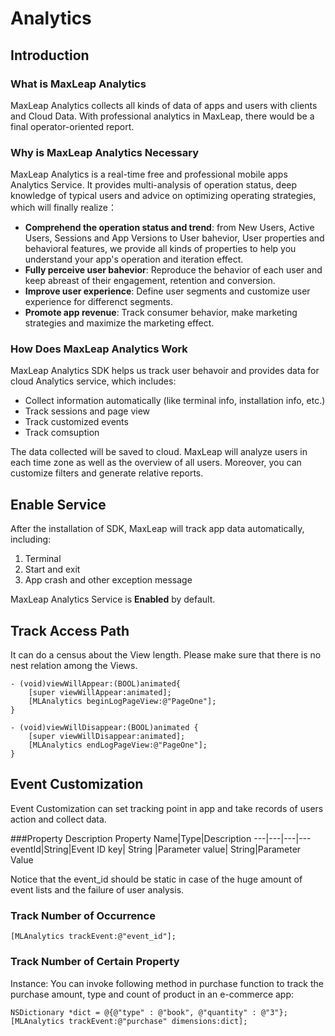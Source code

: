 # Analytics

## Introduction

###	What is MaxLeap Analytics

MaxLeap Analytics collects all kinds of data of apps and users with clients and  Cloud Data. With professional analytics in MaxLeap, there would be a final operator-oriented report.

###	Why is MaxLeap Analytics Necessary

MaxLeap Analytics is a real-time free and professional mobile apps Analytics Service. It provides multi-analysis of operation status, deep knowledge of typical users and advice on optimizing operating strategies, which will finally realize：

*	**Comprehend the operation status and trend**: from New Users, Active Users, Sessions and App Versions to User bahevior, User properties and behavioral features, we provide all kinds of properties to help you understand your app's operation and iteration effect. 
*	**Fully perceive user bahevior**: Reproduce the behavior of each user and keep abreast of their engagement, retention and conversion.
*	**Improve user experience**: Define user segments and customize user experience for differenct segments.
*	**Promote app revenue**: Track consumer behavior, make marketing strategies and maximize the marketing effect.


###	How Does MaxLeap Analytics Work

MaxLeap Analytics SDK helps us track user behavoir and provides data for cloud Analytics service, which includes:

*  Collect information automatically (like terminal info, installation info, etc.)
*  Track sessions and page view
*  Track customized events
*  Track comsuption

The data collected will be saved to cloud. MaxLeap will analyze users in each time zone as well as the overview of all users. Moreover, you can customize filters and generate relative reports.


## Enable Service
After the installation of SDK, MaxLeap will track app data automatically, including:
1.	Terminal
2.	Start and exit
3.	App crash and other exception message

MaxLeap Analytics Service is **Enabled** by default. 

## Track Access Path

It can do a census about the View length. Please make sure that there is no nest relation among the Views.

```objective_c
- (void)viewWillAppear:(BOOL)animated{
    [super viewWillAppear:animated];
    [MLAnalytics beginLogPageView:@"PageOne"];
}
 
- (void)viewWillDisappear:(BOOL)animated {
    [super viewWillDisappear:animated];
    [MLAnalytics endLogPageView:@"PageOne"];
}
```
 
## Event Customization

Event Customization can set tracking point in app and take records of users action and collect data.

###Property Description
Property Name|Type|Description
---|---|---|---
eventId|String|Event ID
key| String |Parameter
value| String|Parameter Value

Notice that the event_id should be static in case of the huge amount of event lists and the failure of user analysis.
 
### Track Number of Occurrence

```
[MLAnalytics trackEvent:@"event_id"];
```

### Track Number of Certain Property
Instance: You can invoke following method in purchase function to track the purchase amount, type and count of product in an e-commerce app:

```objective_c
NSDictionary *dict = @{@"type" : @"book", @"quantity" : @"3"};
[MLAnalytics trackEvent:@"purchase" dimensions:dict];
```
